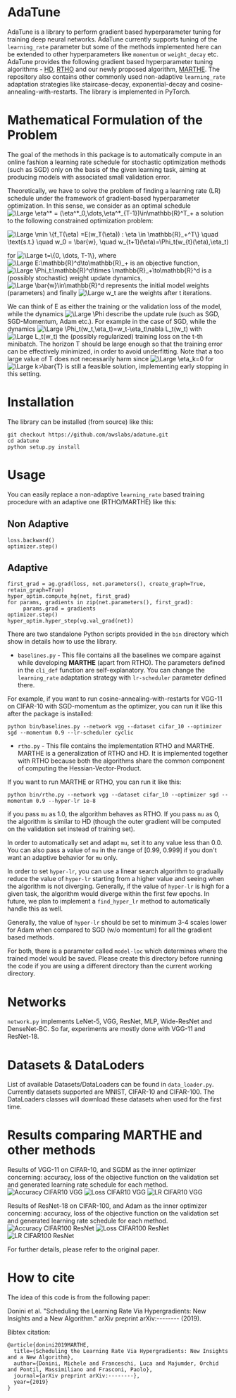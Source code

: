 AdaTune
=======

AdaTune is a library to perform gradient based hyperparameter tuning for training deep neural networks. AdaTune currently supports tuning of the `learning_rate` parameter but some of the methods implemented here can be extended to other hyperparameters like `momentum` or `weight_decay` etc. AdaTune provides the following gradient based hyperparameter tuning algorithms -  [HD](https://arxiv.org/abs/1703.04782), [RTHO](http://proceedings.mlr.press/v70/franceschi17a.html) and our newly proposed algorithm, [MARTHE](https://openreview.net/forum?id=Ske6qJSKPH). The repository also contains other commonly used non-adaptive `learning_rate` adaptation strategies like staircase-decay, exponential-decay and cosine-annealing-with-restarts. The library is implemented in PyTorch. 

Mathematical Formulation of the Problem
=======================================
The goal of the methods in this package is to automatically compute in an online fashion
a learning rate schedule for stochastic optimization
methods (such as SGD) only on the basis of the given learning task, aiming at producing models
with associated small validation error.

Theoretically, we have to solve the problem of finding a learning rate (LR) schedule under the framework of  gradient-based hyperparameter optimization.
In this sense, we consider as an optimal schedule <img src="https://latex.codecogs.com/svg.latex?\Large&space;\eta^*%20=%20(\eta^*_0,\dots,\eta^*_{T-1})\in\mathbb{R}^T_+" title="\Large \eta^* = (\eta^*_0,\dots,\eta^*_{T-1})\in\mathbb{R}^T_+" />
a solution to the following constrained optimization problem:

<img src="https://latex.codecogs.com/svg.latex?\Large&space;\min%20\{f_T(\eta)%20=E(w_T(\eta))%20:%20\eta%20\in%20\mathbb{R}_+^T\}%20\quad%20s.t.%20\quad%20w_0%20=%20\bar{w},%20\quad%20w_{t+1}(\eta)=\Phi_t(w_{t}(\eta),\eta_t)" title="\Large \min \{f_T(\eta) =E(w_T(\eta)) : \eta \in \mathbb{R}_+^T\} \quad \text{s.t.} \quad w_0 = \bar{w}, \quad w_{t+1}(\eta)=\Phi_t(w_{t}(\eta),\eta_t)" />

for <img src="https://latex.codecogs.com/svg.latex?\Large&space;t=\{0,%20\dots,%20T-1\}" title="\Large t=\{0, \dots, T-1\}" />,
where <img src="https://latex.codecogs.com/svg.latex?\Large&space;E:\mathbb{R}^d\to\mathbb{R}_+" title="\Large E:\mathbb{R}^d\to\mathbb{R}_+" /> is an objective function,
<img src="https://latex.codecogs.com/svg.latex?\Large&space;\Phi_t:\mathbb{R}^d\times%20\mathbb{R}_+\to\mathbb{R}^d" title="\Large \Phi_t:\mathbb{R}^d\times \mathbb{R}_+\to\mathbb{R}^d" /> is a (possibly stochastic) weight update dynamics,
<img src="https://latex.codecogs.com/svg.latex?\Large&space;\bar{w}\in\mathbb{R}^d" title="\Large \bar{w}\in\mathbb{R}^d" /> represents the initial model weights (parameters) and finally
<img src="https://latex.codecogs.com/svg.latex?\Large&space;w_t" title="\Large w_t" /> are the weights after t iterations. 

We can think of E as either the training or the validation loss of the model,
while the dynamics <img src="https://latex.codecogs.com/svg.latex?\Large&space;\Phi" title="\Large \Phi" /> describe the update rule (such as SGD, SGD-Momentum, Adam etc.). For example in the case of SGD,
while the dynamics <img src="https://latex.codecogs.com/svg.latex?\Large&space;\Phi_t(w_t,\eta_t)=w_t-\eta_t\nabla%20L_t(w_t)" title="\Large \Phi_t(w_t,\eta_t)=w_t-\eta_t\nabla L_t(w_t)" /> with
<img src="https://latex.codecogs.com/svg.latex?\Large&space;L_t(w_t)" title="\Large L_t(w_t)" /> the (possibly regularized) training loss
on the t-th minibatch. The horizon T should be large enough so that
the training error can be effectively minimized, in order to avoid underfitting.
Note that a too large value of T does not necessarily harm since <img src="https://latex.codecogs.com/svg.latex?\Large&space;\eta_k=0" title="\Large \eta_k=0" />
for <img src="https://latex.codecogs.com/svg.latex?\Large&space;k>\bar{T}" title="\Large k>\bar{T}" /> is still a feasible solution, implementing early stopping in
this setting.

Installation
============
The library can be installed (from source) like this:

```
git checkout https://github.com/awslabs/adatune.git
cd adatune
python setup.py install
```


Usage
=====
You can easily replace a non-adaptive `learning_rate` based training procedure with an adaptive one (RTHO/MARTHE) like this:

Non Adaptive
------------
```
loss.backward()
optimizer.step()
```

Adaptive
--------
```
first_grad = ag.grad(loss, net.parameters(), create_graph=True, retain_graph=True)
hyper_optim.compute_hg(net, first_grad)
for params, gradients in zip(net.parameters(), first_grad):
     params.grad = gradients
optimizer.step()
hyper_optim.hyper_step(vg.val_grad(net))
```

There are two standalone Python scripts provided in the `bin` directory which show in details how to use the library. 
* `baselines.py` - This file contains all the baselines we compare against while developing **MARTHE** (apart from RTHO). The parameters defined in the `cli_def` function are self-explanatory. You can change the `learning_rate` adaptation strategy with `lr-scheduler` parameter defined there.

For example, if you want to run cosine-annealing-with-restarts for VGG-11 on CIFAR-10 with SGD-momentum as the optimizer, you can run it like this after the package is installed:

```
python bin/baselines.py --network vgg --dataset cifar_10 --optimizer sgd --momentum 0.9 --lr-scheduler cyclic
```

* `rtho.py` - This file contains the implementation RTHO and MARTHE. MARTHE is a generalization of RTHO and HD. It is implemented together with RTHO because both the algorithms share the common component of computing the Hessian-Vector-Product.

If you want to run MARTHE or RTHO, you can run it like this:

```
python bin/rtho.py --network vgg --dataset cifar_10 --optimizer sgd --momentum 0.9 --hyper-lr 1e-8
```
if you pass `mu` as 1.0, the algorithm behaves as RTHO. If you pass `mu` as 0, the algorithm is similar to HD (though the outer gradient will be computed on the validation set instead of training set). 

In order to automatically set and adapt `mu`, set it to any value less than 0.0. You can also pass a value of `mu` in the range of [0.99, 0.999] if you don't want an adaptive behavior for `mu` only. 

In order to set `hyper-lr`, you can use a linear search algorithm to gradually reduce the value of `hyper-lr` starting from a higher value and seeing when the algorithm is not diverging. Generally, if the value of `hyper-lr` is high for a given task, the algorithm would diverge within the first few epochs. In future, we plan to implement a `find_hyper_lr` method to automatically handle this as well. 

Generally, the value of `hyper-lr` should be set to minimum 3-4 scales lower for Adam when compared to SGD (w/o momentum) for all the gradient based methods.

For both, there is a parameter called `model-loc` which determines where the trained model would be saved. Please create this directory before running the code if you are using a different directory than the current working directory.

Networks
========
`network.py` implements LeNet-5, VGG, ResNet, MLP, Wide-ResNet and DenseNet-BC. So far, experiments are mostly done with VGG-11 and ResNet-18. 

Datasets & DataLoders
=====================
List of available Datasets/DataLoaders can be found in `data_loader.py`. Currently datasets supported are MNIST, CIFAR-10 and CIFAR-100. The DataLoaders classes will download these datasets when used for the first time. 

Results comparing MARTHE and other methods
==========================================
Results of VGG-11 on CIFAR-10, and SGDM as the inner optimizer concerning: accuracy, loss of the objective function on the validation set and generated learning rate schedule for each method.
![Accuracy CIFAR10 VGG](figures/cifar10vgg_one_ACC-1.png)
![Loss CIFAR10 VGG](figures/cifar10vgg_one_LOSS-1.png)
![LR CIFAR10 VGG](figures/cifar10vgg_one_LR-1.png)

Results of ResNet-18 on CIFAR-100, and Adam as the inner optimizer concerning: accuracy, loss of the objective function on the validation set and generated learning rate schedule for each method.
![Accuracy CIFAR100 ResNet](figures/cifar100resnet_one_ACC-1.png)
![Loss CIFAR100 ResNet](figures/cifar100resnet_one_LOSS-1.png)
![LR CIFAR100 ResNet](figures/cifar100resnet_one_LR-1.png)

For further details, please refer to the original paper.

How to cite
===========
The idea of this code is from the following paper:

Donini et al. "Scheduling the Learning Rate Via Hypergradients: New Insights and a New Algorithm."
arXiv preprint arXiv:-------- (2019).

Bibtex citation:
```
@article{donini2019MARTHE,
  title={Scheduling the Learning Rate Via Hypergradients: New Insights and a New Algorithm},
  author={Donini, Michele and Franceschi, Luca and Majumder, Orchid and Pontil, Massimiliano and Frasconi, Paolo},
  journal={arXiv preprint arXiv:--------},
  year={2019}
}
```